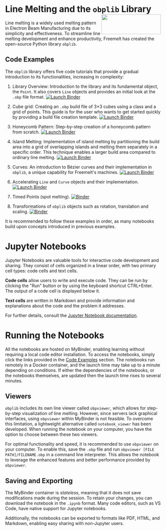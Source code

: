 # Line Melting and the `obplib` Library <img align="right" width="192" height="64" src="https://freemelt.com/app/uploads/freemeltLogo-1.png">

Line melting is a widely used melting pattern in Electron Beam Manufacturing due to its simplicity and effectiveness. To streamline line melting development and enhance productivity, Freemelt has created the open-source Python library `obplib`.

## Code Examples

The `obplib` library offers five code tutorials that provide a gradual introduction to its functionalities, increasing in complexity:

1. Library Overview: Introduction to the library and its fundamental object, the `Point`. It also covers `Line` objects and provides an initial look at the `.obp` file format. [![Launch Binder](https://mybinder.org/badge_logo.svg)](https://mybinder.org/v2/gh/olofficial/hex-test/main?labpath=introduction.ipynb)

2. Cube grid: Creating an `.obp` build file of 3$`\times`$3 cubes using a class and a grid of points. This guide is for the user who wants to get started quickly by providing a build file creation template. [![Launch Binder](https://mybinder.org/badge_logo.svg)](https://mybinder.org/v2/gh/olofficial/hex-test/main?labpath=cubes.ipynb)

3. Honeycomb Pattern: Step-by-step creation of a honeycomb pattern from scratch. [![Launch Binder](https://mybinder.org/badge_logo.svg)](https://mybinder.org/v2/gh/olofficial/hex-test/main?labpath=honeycomb.ipynb)

4. Island Melting: Implementation of island melting by partitioning the build area into a grid of overlapping islands and melting them separately in a specific order. This technique enables a larger build area compared to ordinary line melting. [![Launch Binder](https://mybinder.org/badge_logo.svg)](https://mybinder.org/v2/gh/olofficial/hex-test/main?labpath=islands.ipynb)

5. Curves: An introduction to Bézier curves and their implementation in `obplib`, a unique capability for Freemelt's machines. [![Launch Binder](https://mybinder.org/badge_logo.svg)](https://mybinder.org/v2/gh/olofficial/hex-test/main?labpath=curves.ipynb)

6. Accelerating `Line` and `Curve` objects and their implementation. [![Launch Binder](https://mybinder.org/badge_logo.svg)](https://mybinder.org/v2/gh/olofficial/hex-test/main?labpath=acceleration.ipynb)

7. Timed Points (spot melting). [![Binder](https://mybinder.org/badge_logo.svg)](https://mybinder.org/v2/gh/olofficial/hex-test/main?labpath=timed_points.ipynb)

8. Transformations of `obplib` objects such as rotation, translation and scaling. [![Binder](https://mybinder.org/badge_logo.svg)](https://mybinder.org/v2/gh/olofficial/hex-test/main?labpath=transformations.ipynb)

It is recommended to follow these examples in order, as many notebooks build upon concepts introduced in previous examples.

# Jupyter Notebooks

Jupyter Notebooks are valuable tools for interactive code development and sharing. They consist of cells organized in a linear order, with two primary cell types: code cells and text cells.

**Code cells** allow users to write and execute code. They can be run by clicking the "Run" button or by using the keyboard shortcut CTRL+Enter. The output of a code cell is displayed below it.

**Text cells** are written in Markdown and provide information and explanations about the code and the problem it addresses.

For further details, consult the [Jupyter Notebook documentation](https://jupyter-notebook.readthedocs.io/).

# Running the Notebooks

All the notebooks are hosted on MyBinder, enabling learning without requiring a local code editor installation. To access the notebooks, simply click the links provided in the [Code Examples](#code-examples) section. The notebooks run remotely in a Docker container, and the launch time may take up to a minute depending on conditions. If either the dependencies of the notebooks, or the notebooks themselves, are updated then the launch time rises to several minutes.

## Viewers

`obplib` includes its own line viewer called `obpviewer`, which allows for step-by-step visualization of line melting. However, since servers lack graphical interfaces, using `obpviewer` within MyBinder is not feasible. To overcome this limitation, a lightweight alternative called `notebook_viewer` has been developed. When running the notebook on your computer, you have the option to choose between these two viewers.

For optimal functionality and speed, it is recommended to use `obpviewer` on your computer. To enable this, save the `.obp` file and run `obpviewer [FILE PATH]/FILENAME.obp` in a command line interpreter. This allows the notebook to leverage the enhanced features and better performance provided by `obpviewer`.

## Saving and Exporting

The MyBinder container is *stateless*, meaning that it does not save modifications made during the session. To retain your changes, you can download the notebook in the `.ipynb` format. Many code editors, such as VS Code, have native support for Jupyter notebooks.

Additionally, the notebooks can be exported to formats like PDF, HTML, and Markdown, enabling easy sharing with non-Jupyter users.
